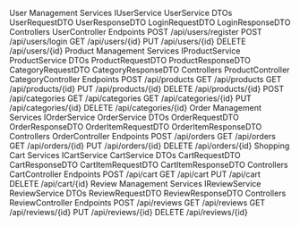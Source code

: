 User Management
Services
IUserService
UserService
DTOs
UserRequestDTO
UserResponseDTO
LoginRequestDTO
LoginResponseDTO
Controllers
UserController
Endpoints
POST /api/users/register
POST /api/users/login
GET /api/users/{id}
PUT /api/users/{id}
DELETE /api/users/{id}
Product Management
Services
IProductService
ProductService
DTOs
ProductRequestDTO
ProductResponseDTO
CategoryRequestDTO
CategoryResponseDTO
Controllers
ProductController
CategoryController
Endpoints
POST /api/products
GET /api/products
GET /api/products/{id}
PUT /api/products/{id}
DELETE /api/products/{id}
POST /api/categories
GET /api/categories
GET /api/categories/{id}
PUT /api/categories/{id}
DELETE /api/categories/{id}
Order Management
Services
IOrderService
OrderService
DTOs
OrderRequestDTO
OrderResponseDTO
OrderItemRequestDTO
OrderItemResponseDTO
Controllers
OrderController
Endpoints
POST /api/orders
GET /api/orders
GET /api/orders/{id}
PUT /api/orders/{id}
DELETE /api/orders/{id}
Shopping Cart
Services
ICartService
CartService
DTOs
CartRequestDTO
CartResponseDTO
CartItemRequestDTO
CartItemResponseDTO
Controllers
CartController
Endpoints
POST /api/cart
GET /api/cart
PUT /api/cart
DELETE /api/cart/{id}
Review Management
Services
IReviewService
ReviewService
DTOs
ReviewRequestDTO
ReviewResponseDTO
Controllers
ReviewController
Endpoints
POST /api/reviews
GET /api/reviews
GET /api/reviews/{id}
PUT /api/reviews/{id}
DELETE /api/reviews/{id}